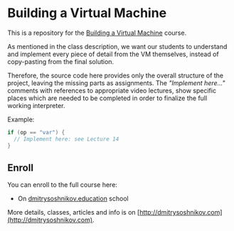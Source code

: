 # Building a Virtual Machine

This is a repository for the [Building a Virtual Machine](http://dmitrysoshnikov.com/courses/virtual-machine/) course.

As mentioned in the class description, we want our students to understand and implement every piece of detail from the VM themselves, instead of copy-pasting from the final solution.

Therefore, the source code here provides only the overall structure of the project, leaving the missing parts as assignments. The _"Implement here..."_ comments with references to appropriate video lectures, show specific places which are needed to be completed in order to finalize the full working interpreter.

Example:

```cpp
if (op == "var") {
  // Implement here: see Lecture 14
}
```

## Enroll

You can enroll to the full course here:

- On [dmitrysoshnikov.education](https://www.dmitrysoshnikov.education/p/virtual-machine) school

More details, classes, articles and info is on [http://dmitrysoshnikov.com](http://dmitrysoshnikov.com).